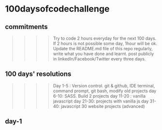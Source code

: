 # 100daysofcodechallenge
## commitments
>>>> Try to code 2 hours everyday for the next 100 days.
>>>> If 2 hours is not possible some day, 1hour will be ok.
>>>> Update the README.md file of this repo regularly, write what you have done and learnt.
>>>> post publicly in linkedIn/Facebook/Twitter every three days.

## 100 days' resolutions
 >>>> Day 1-5 : Version control. git & github, IDE terminal, command prompt, git bash, modify old projects
 >>>> day 6-10: SASS. Build 2 projects
 >>>> day 11-20 : vanilla javascript
 >>>> day 21-30: projects with vanilla js
 >>>> day 31-40: javascript 30 website projects (advanced) 
 
 ## day-1 

